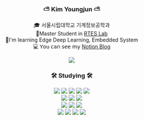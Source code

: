 <div align="center">
  
### ⛅️ Kim Youngjun ⛅️ 

  🎓 서울시립대학교 기계정보공학과
    <br>
  🏫Master Student in [RTES Lab](https://sites.google.com/view/rteslab/home?authuser=0)   
  📖I'm learning Edge Deep Learning, Embedded System <br>
  💻 𝖸𝗈𝗎 𝖼𝖺𝗇 𝗌𝖾𝖾 𝗆𝗒 [Notion Blog](https://www.notion.so/Note-5c1f9df962424d219a0385913e7bc8d5)
  <br>
 
</div>

<div align="center">

  <img  src="https://github-readme-stats.vercel.app/api/top-langs/?username=youngjr0527&layout=compact&hide=javascript,css,scss&theme=dracula&langs_count=8"/>
  
  ### 🛠 Studying 🛠
   <img src="https://img.shields.io/badge/Python-3776AB?style=flat&logo=python&logoColor=white"/>
  <img src="https://img.shields.io/badge/C-00599C?style=flat&logo=c%2B%2B&logoColor=white"/>
  <img src="https://img.shields.io/badge/C++-5A29E4?style=flat&logo=c%2B%2B&logoColor=white"/>
  <img src="https://img.shields.io/badge/Git-F05032?style=flat&logo=git&logoColor=white"/>
  <img src="https://img.shields.io/badge/Linux-FF9900?style=flat-square&logo=Linux&logoColor=white"/>
  <br>
  <img src="https://img.shields.io/badge/Raspberry Pi-A22846?style=flat-square&logo=Raspberry Pi&logoColor=white"/>
  <img src="https://img.shields.io/badge/Arduino-00979D?style=flat-square&logo=Arduino&logoColor=white"/>
  <img src="https://img.shields.io/badge/MySQL-4479A1?style=flat&logo=mysql&logoColor=white"/>
<br> <img src="https://img.shields.io/badge/Firebase-FFCA28?style=flat-square&logo=Firebase&logoColor=white"/>
  <img src="https://img.shields.io/badge/Amazon AWS-232F3E?style=flat-square&logo=Amazon AWS&logoColor=white"/>  <img src="https://img.shields.io/badge/Docker-2496ED?style=flat-square&logo=Docker&logoColor=white"/> 
  <br>  <img src="https://img.shields.io/badge/PyTorch-EE4C2C?style=flat-square&logo=PyTorch&logoColor=white"/> <img src="https://img.shields.io/badge/TensorFlow-FF6F00?style=flat-square&logo=TensorFlow&logoColor=white"/>
  <img src="https://img.shields.io/badge/OpenCV-5C3EE8?style=flat-square&logo=OpenCV&logoColor=white"/>
  <img src="https://img.shields.io/badge/FIWARE-00B4E6?style=flat-square&logo=FIWARE&logoColor=white"/>


</div>
